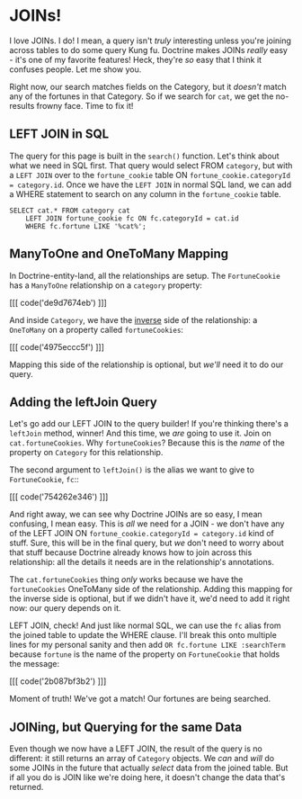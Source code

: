 # JOINs!

I love JOINs. I do! I mean, a query isn't *truly* interesting unless you're
joining across tables to do some query Kung fu. Doctrine makes JOINs *really*
easy - it's one of my favorite features! Heck, they're *so* easy that I think
it confuses people. Let me show you.

Right now, our search matches fields on the Category, but it *doesn't* match
any of the fortunes in that Category. So if we search for `cat`, we get the
no-results frowny face. Time to fix it!

## LEFT JOIN in SQL

The query for this page is built in the `search()` function. Let's think
about what we need in SQL first. That query would select FROM `category`, but
with a `LEFT JOIN` over to the `fortune_cookie` table ON
`fortune_cookie.categoryId = category.id`. Once we have the `LEFT JOIN` in
normal SQL land, we can add a WHERE statement to search on any column in the
`fortune_cookie` table.

```
SELECT cat.* FROM category cat
    LEFT JOIN fortune_cookie fc ON fc.categoryId = cat.id
    WHERE fc.fortune LIKE '%cat%';
```

## ManyToOne and OneToMany Mapping

In Doctrine-entity-land, all the relationships are setup. The `FortuneCookie`
has a `ManyToOne` relationship on a `category` property:

[[[ code('de9d7674eb') ]]]

And inside `Category`, we have the
[inverse](https://knpuniversity.com/screencast/symfony2-ep3/doctrine-inverse-relation)
side of the relationship: a `OneToMany` on a property called `fortuneCookies`:

[[[ code('4975eccc5f') ]]]

Mapping this side of the relationship is optional, but *we'll* need it to
do our query.

## Adding the leftJoin Query

Let's go add our LEFT JOIN to the query builder! If you're thinking there's
a `leftJoin` method, winner! And this time, we *are* going to use it. Join
on `cat.fortuneCookies`. Why `fortuneCookies`? Because this is the *name*
of the property on `Category` for this relationship.

The second argument to `leftJoin()` is the alias we want to give to `FortuneCookie`,
`fc`::

[[[ code('754262e346') ]]]

And right away, we can see why Doctrine JOINs are so easy, I mean confusing,
I mean easy. This is *all* we need for a JOIN - we don't have any of the
LEFT JOIN ON `fortune_cookie.categoryId = category.id` kind of stuff. Sure,
this will be in the final query, but *we* don't need to worry about that
stuff because Doctrine already knows how to join across this relationship:
all the details it needs are in the relationship's annotations.

The `cat.fortuneCookies` thing *only* works because we have the `fortuneCookies`
OneToMany side of the relationship. Adding this mapping for the inverse side
is optional, but if we didn't have it, we'd need to add it right now: our
query depends on it.

LEFT JOIN, check! And just like normal SQL, we can use the `fc` alias from
the joined table to update the WHERE clause. I'll break this onto multiple
lines for my personal sanity and then add `OR fc.fortune LIKE :searchTerm`
because `fortune` is the name of the property on `FortuneCookie` that holds
the message:

[[[ code('2b087bf3b2') ]]]

Moment of truth! We've got a match! Our fortunes are being searched.

## JOINing, but Querying for the same Data

Even though we now have a LEFT JOIN, the result of the query is no different:
it still returns an array of `Category` objects. We *can* and *will* do some
JOINs in the future that actually *select* data from the joined table. But
if all you do is JOIN like we're doing here, it doesn't change the data that's
returned.
